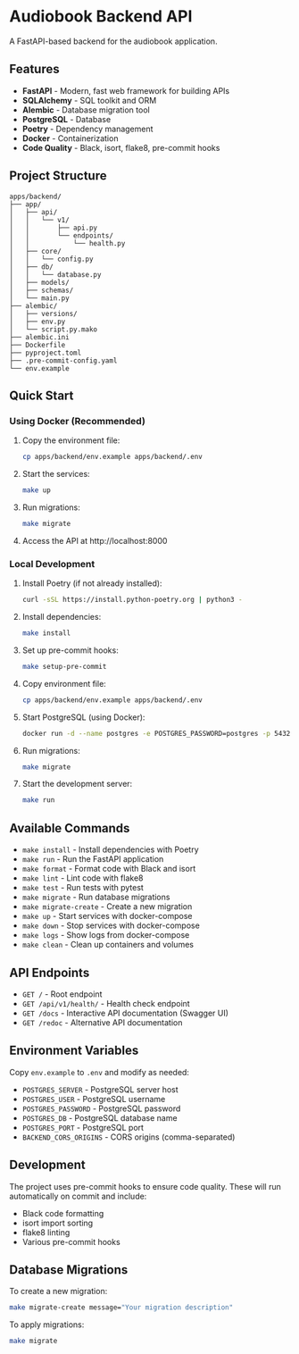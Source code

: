 # Audiobook Backend API

A FastAPI-based backend for the audiobook application.

## Features

- **FastAPI** - Modern, fast web framework for building APIs
- **SQLAlchemy** - SQL toolkit and ORM
- **Alembic** - Database migration tool
- **PostgreSQL** - Database
- **Poetry** - Dependency management
- **Docker** - Containerization
- **Code Quality** - Black, isort, flake8, pre-commit hooks

## Project Structure

```
apps/backend/
├── app/
│   ├── api/
│   │   └── v1/
│   │       ├── api.py
│   │       └── endpoints/
│   │           └── health.py
│   ├── core/
│   │   └── config.py
│   ├── db/
│   │   └── database.py
│   ├── models/
│   ├── schemas/
│   └── main.py
├── alembic/
│   ├── versions/
│   ├── env.py
│   └── script.py.mako
├── alembic.ini
├── Dockerfile
├── pyproject.toml
├── .pre-commit-config.yaml
└── env.example
```

## Quick Start

### Using Docker (Recommended)

1. Copy the environment file:
   ```bash
   cp apps/backend/env.example apps/backend/.env
   ```

2. Start the services:
   ```bash
   make up
   ```

3. Run migrations:
   ```bash
   make migrate
   ```

4. Access the API at http://localhost:8000

### Local Development

1. Install Poetry (if not already installed):
   ```bash
   curl -sSL https://install.python-poetry.org | python3 -
   ```

2. Install dependencies:
   ```bash
   make install
   ```

3. Set up pre-commit hooks:
   ```bash
   make setup-pre-commit
   ```

4. Copy environment file:
   ```bash
   cp apps/backend/env.example apps/backend/.env
   ```

5. Start PostgreSQL (using Docker):
   ```bash
   docker run -d --name postgres -e POSTGRES_PASSWORD=postgres -p 5432:5432 postgres:15
   ```

6. Run migrations:
   ```bash
   make migrate
   ```

7. Start the development server:
   ```bash
   make run
   ```

## Available Commands

- `make install` - Install dependencies with Poetry
- `make run` - Run the FastAPI application
- `make format` - Format code with Black and isort
- `make lint` - Lint code with flake8
- `make test` - Run tests with pytest
- `make migrate` - Run database migrations
- `make migrate-create` - Create a new migration
- `make up` - Start services with docker-compose
- `make down` - Stop services with docker-compose
- `make logs` - Show logs from docker-compose
- `make clean` - Clean up containers and volumes

## API Endpoints

- `GET /` - Root endpoint
- `GET /api/v1/health/` - Health check endpoint
- `GET /docs` - Interactive API documentation (Swagger UI)
- `GET /redoc` - Alternative API documentation

## Environment Variables

Copy `env.example` to `.env` and modify as needed:

- `POSTGRES_SERVER` - PostgreSQL server host
- `POSTGRES_USER` - PostgreSQL username
- `POSTGRES_PASSWORD` - PostgreSQL password
- `POSTGRES_DB` - PostgreSQL database name
- `POSTGRES_PORT` - PostgreSQL port
- `BACKEND_CORS_ORIGINS` - CORS origins (comma-separated)

## Development

The project uses pre-commit hooks to ensure code quality. These will run automatically on commit and include:

- Black code formatting
- isort import sorting
- flake8 linting
- Various pre-commit hooks

## Database Migrations

To create a new migration:
```bash
make migrate-create message="Your migration description"
```

To apply migrations:
```bash
make migrate
```
